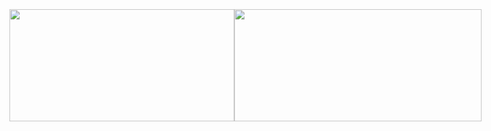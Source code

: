 <div width=846 height=225 style="display: flex; gap: 0; flex-direction: row; justify-content: center; align-items: start;">
    <img width=400 height=200 align="center" style="top: 20px;" src="https://readme-stats-black-mu.vercel.app/api/top-langs/?username=igorplebanczyk&theme=transparent&hide_border=true&title_color=20A6A6&card_width=300&layout=compact&disable_animations=false&exclude_repo=readme-stats&langs_count=6&line_height=20"" />
    <img width=440 height=200 align="center" style="bottom: 20px;" src="https://readme-stats-black-mu.vercel.app/api?username=igorplebanczyk&theme=transparent&hide_border=true&custom_title=GitHub%20Stats&title_color=20A6A6&text_color=D4D4D4&card_width=305&disable_animations=false&hide=issues&show_icons=true&include_all_commits=true&rank_icon=github&line_height=22" />
</div>
